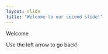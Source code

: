 ```yaml
---
layout: slide
title: "Welcome to our second slide!"
---
```

Welcome

Use the left arrow to go back!
